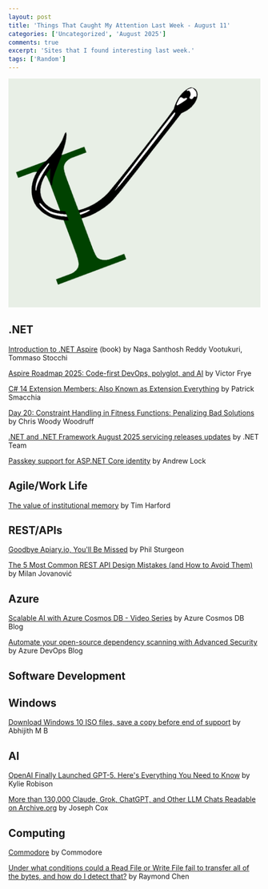 ```yaml
---
layout: post
title: 'Things That Caught My Attention Last Week - August 11'
categories: ['Uncategorized', 'August 2025']
comments: true
excerpt: 'Sites that I found interesting last week.'
tags: ['Random']
---
```

![caught-my-i](../assets/caught-i.png)

<!-- ## Open-source

## Architecture

## Presenting
 -->
## .NET

[Introduction to .NET Aspire](https://bpbonline.com/products/introduction-to-net-aspire?utm_source=blog.peterritchie.com) (book) by Naga Santhosh Reddy Vootukuri, Tommaso Stocchi

[Aspire Roadmap 2025: Code-first DevOps, polyglot, and AI](https://victorfrye.com/blog/posts/aspire-roadmap-2025?utm_source=blog.peterritchie.com) by  Victor Frye

[C# 14 Extension Members: Also Known as Extension Everything](https://blog.ndepend.com/c-14-extension-members-also-known-as-extension-everything/?utm_source=blog.peterritchie.com) by Patrick Smacchia

[Day 20: Constraint Handling in Fitness Functions: Penalizing Bad Solutions](https://www.woodruff.dev/day-20-constraint-handling-in-fitness-functions-penalizing-bad-solutions/?utm_source=blog.peterritchie.com) by Chris Woody Woodruff

[.NET and .NET Framework August 2025 servicing releases updates](https://devblogs.microsoft.com/dotnet/dotnet-and-dotnet-framework-august-2025-servicing-updates/?utm_source=blog.peterritchie.com) by .NET Team

[Passkey support for ASP.NET Core identity](https://andrewlock.net/exploring-dotnet-10-preview-features-6-passkey-support-for-aspnetcore-identity/?utm_source=blog.peterritchie.com) by Andrew Lock

<!-- ## Domain Driven Design

## DevOps

## Software Design

## Mobile
 -->
## Agile/Work Life

[The value of institutional memory](https://timharford.com/2025/05/the-value-of-institutional-memory/?utm_source=blog.peterritchie.com) by Tim Harford

## REST/APIs

[Goodbye Apiary.io, You'll Be Missed](https://apisyouwonthate.com/blog/goodbye-apiary-io/?utm_source=blog.peterritchie.com) by Phil Sturgeon

[The 5 Most Common REST API Design Mistakes (and How to Avoid Them)](https://www.milanjovanovic.tech/blog/the-5-most-common-rest-api-design-mistakes-and-how-to-avoid-them?utm_source=blog.peterritchie.com) by Milan Jovanović

## Azure

[Scalable AI with Azure Cosmos DB - Video Series](https://devblogs.microsoft.com/cosmosdb/scalable-ai-with-azure-cosmos-db-video-series/?utm_source=blog.peterritchie.com) by Azure Cosmos DB Blog

[Automate your open-source dependency scanning with Advanced Security](https://devblogs.microsoft.com/devops/automate-your-open-source-dependency-scanning-with-advanced-security/?utm_source=blog.peterritchie.com) by Azure DevOps Blog

## Software Development

## Windows
[Download Windows 10 ISO files, save a copy before end of support](https://www.windowslatest.com/2025/08/08/download-windows-10-iso-version-22h2-before-end-of-support/?utm_source=blog.peterritchie.com) by Abhijith M B


<!-- ## Security
 -->
## AI

[OpenAI Finally Launched GPT-5. Here's Everything You Need to Know](https://www.wired.com/story/openais-gpt-5-is-here/?utm_source=blog.peterritchie.com) by Kylie Robison

[More than 130,000 Claude, Grok, ChatGPT, and Other LLM Chats Readable on Archive.org](https://www.404media.co/more-than-130-000-claude-grok-chatgpt-and-other-llm-chats-readable-on-archive-org/?utm_source=blog.peterritchie.com) by Joseph Cox

<!-- ## Social Media

## Online Tools

## Databases

## Cloud
 -->
## Computing

[Commodore](https://www.commodore.net/?utm_source=blog.peterritchie.com) by Commodore

[Under what conditions could a Read File or Write File fail to transfer all of the bytes, and how do I detect that?](https://devblogs.microsoft.com/oldnewthing/20250808-00/?p=111447?utm_source=blog.peterritchie.com) by Raymond Chen

<!-- ## Podcasts -->
